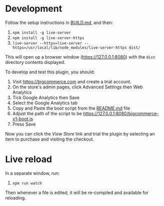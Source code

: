# Development

Follow the setup instructions in [BUILD.md](BUILD.md), and then:

1. `npm install -g live-server`
1. `npm install -g live-server-https`
2. `live-server --https=live-server --https=/usr/local/lib/node_modules/live-server-https dist/`

This will open up a browser window (https://127.0.0.1:8080) with the `dist` directory contents displayed.

To develop and test this plugin, you should:

1. Visit https://bigcommerce.com and create a trial account.
1. On the store's admin pages, click Advanced Settings then Web Analytics
1. Tick Google Analytics then Save
1. Select the Google Analytics tab
1. Copy and Paste the boot script from the [README.md](README.md) file
1. Adjust the path of the script to be https://127.0.0.1:8080/bigcommerce-v1-boot.js
1. Press Save

Now you can click the _View Store_ link and trial the plugin by selecting an item to purchase and
visiting the checkout.

# Live reload

In a separate window, run:

1. `npm run watch`

Then whenever a file is edited, it will be re-compiled and available for reloading.

